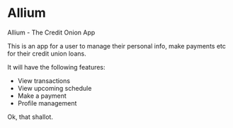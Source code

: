 Allium
======

Allium - The Credit Onion App

This is an app for a user to manage their personal info, make payments etc for their credit union loans.

It will have the following features:

* View transactions
* View upcoming schedule
* Make a payment
* Profile management

Ok, that shallot.



